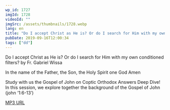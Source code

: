 ```yaml
---
wp_id: 1727
imgId: 1728
videoId: ""
imgSrc: /assets/thumbnails/1728.webp
lang: en
title: "Do I accept Christ as He is? Or do I search for Him with my own conditioned filters?"
pubDate: 2019-09-16T12:00:34
tags: ["dd"]
---
```


<p>Do I accept Christ as He is? Or do I search for Him with my own conditioned filters? by Fr. Gabriel Wissa</p>
<p>In the name of the Father, the Son, the Holy Spirit one God Amen</p>
<p>Study with us the Gospel of John on Coptic Orthodox Answers Deep Dive! In this session, we explore together the background of the Gospel of John (john ‘1:6-13’)</p>
<p><a href="https://drive.google.com/open?id=1Ne6vkFig1FKsDrQZELTI1ICasZ1-W3SY">MP3 URL</a></p>
